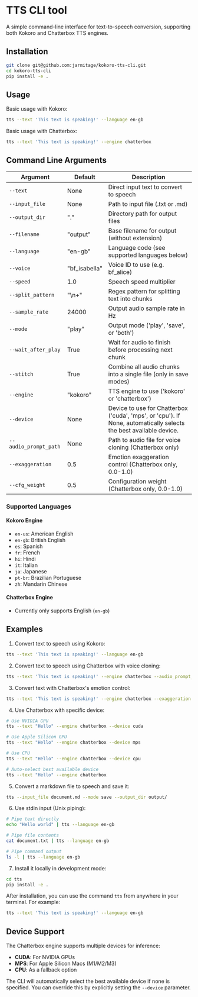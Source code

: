 # TTS CLI tool

A simple command-line interface for text-to-speech conversion, supporting both Kokoro and Chatterbox TTS engines.

## Installation

```bash
git clone git@github.com:jarmitage/kokoro-tts-cli.git
cd kokoro-tts-cli
pip install -e .
```

## Usage

Basic usage with Kokoro:
```bash
tts --text 'This text is speaking!' --language en-gb
```

Basic usage with Chatterbox:
```bash
tts --text 'This text is speaking!' --engine chatterbox
```

## Command Line Arguments

| Argument | Default | Description |
|----------|---------|-------------|
| `--text` | None | Direct input text to convert to speech |
| `--input_file` | None | Path to input file (.txt or .md) |
| `--output_dir` | "." | Directory path for output files |
| `--filename` | "output" | Base filename for output (without extension) |
| `--language` | "en-gb" | Language code (see supported languages below) |
| `--voice` | "bf_isabella" | Voice ID to use (e.g. bf_alice) |
| `--speed` | 1.0 | Speech speed multiplier |
| `--split_pattern` | "\n+" | Regex pattern for splitting text into chunks |
| `--sample_rate` | 24000 | Output audio sample rate in Hz |
| `--mode` | "play" | Output mode ('play', 'save', or 'both') |
| `--wait_after_play` | True | Wait for audio to finish before processing next chunk |
| `--stitch` | True | Combine all audio chunks into a single file (only in save modes) |
| `--engine` | "kokoro" | TTS engine to use ('kokoro' or 'chatterbox') |
| `--device` | None | Device to use for Chatterbox ('cuda', 'mps', or 'cpu'). If None, automatically selects the best available device. |
| `--audio_prompt_path` | None | Path to audio file for voice cloning (Chatterbox only) |
| `--exaggeration` | 0.5 | Emotion exaggeration control (Chatterbox only, 0.0-1.0) |
| `--cfg_weight` | 0.5 | Configuration weight (Chatterbox only, 0.0-1.0) |

### Supported Languages

#### Kokoro Engine
- `en-us`: American English
- `en-gb`: British English
- `es`: Spanish
- `fr`: French
- `hi`: Hindi
- `it`: Italian
- `ja`: Japanese
- `pt-br`: Brazilian Portuguese
- `zh`: Mandarin Chinese

#### Chatterbox Engine
- Currently only supports English (`en-gb`)

## Examples

1. Convert text to speech using Kokoro:
```bash
tts --text 'This text is speaking!' --language en-gb
```

2. Convert text to speech using Chatterbox with voice cloning:
```bash
tts --text 'This text is speaking!' --engine chatterbox --audio_prompt_path reference.wav
```

3. Convert text with Chatterbox's emotion control:
```bash
tts --text 'This text is speaking!' --engine chatterbox --exaggeration 0.7 --cfg_weight 0.3
```

4. Use Chatterbox with specific device:
```bash
# Use NVIDIA GPU
tts --text "Hello" --engine chatterbox --device cuda

# Use Apple Silicon GPU
tts --text "Hello" --engine chatterbox --device mps

# Use CPU
tts --text "Hello" --engine chatterbox --device cpu

# Auto-select best available device
tts --text "Hello" --engine chatterbox
```

5. Convert a markdown file to speech and save it:
```bash
tts --input_file document.md --mode save --output_dir output/
```

6. Use stdin input (Unix piping):
```bash
# Pipe text directly
echo "Hello world" | tts --language en-gb

# Pipe file contents
cat document.txt | tts --language en-gb

# Pipe command output
ls -l | tts --language en-gb
```

7. Install it locally in development mode:
```bash
cd tts
pip install -e .
```

After installation, you can use the command `tts` from anywhere in your terminal. For example:
```bash
tts --text 'This text is speaking!' --language en-gb
```

## Device Support

The Chatterbox engine supports multiple devices for inference:

- **CUDA**: For NVIDIA GPUs
- **MPS**: For Apple Silicon Macs (M1/M2/M3)
- **CPU**: As a fallback option

The CLI will automatically select the best available device if none is specified. You can override this by explicitly setting the `--device` parameter.
